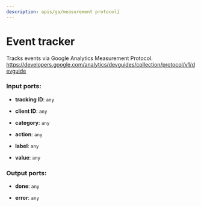 ```yaml
---
description: apis/ga/measurement protocol]
---
```


# Event tracker

Tracks events via Google Analytics Measurement Protocol.
https://developers.google.com/analytics/devguides/collection/protocol/v1/devguide

### Input ports:

* __tracking ID__: `any`


* __client ID__: `any`


* __category__: `any`


* __action__: `any`


* __label__: `any`


* __value__: `any`

### Output ports:

* __done__: `any`


* __error__: `any`

